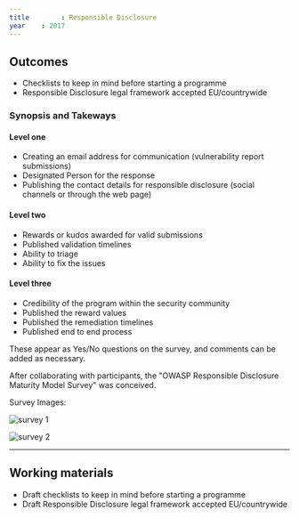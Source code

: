 ```yaml
---
title        : Responsible Disclosure
year    : 2017
---
```

## Outcomes

- Checklists to keep in mind before starting a programme
- Responsible Disclosure legal framework accepted EU/countrywide

### Synopsis and Takeways

#### Level one
  - Creating an email address for communication (vulnerability report submissions)
  - Designated Person for the response
  - Publishing the contact details for responsible disclosure (social channels or through the web page)
      
#### Level two
  - Rewards or kudos awarded for valid submissions
  - Published validation timelines
  - Ability to triage
  - Ability to fix the issues
   
#### Level three
  - Credibility of the program within the security community
  - Published the reward values
  - Published the remediation timelines
  - Published end to end process
      
These appear as Yes/No questions on the survey, and comments can be added as necessary.

After collaborating with participants, the "OWASP Responsible Disclosure Maturity Model Survey" was conceived.

Survey Images:

![survey 1](https://user-images.githubusercontent.com/29351740/27132725-d5ff17ae-5107-11e7-8b33-a3b088319f54.PNG)

![survey 2](https://user-images.githubusercontent.com/29351740/27132732-db1e8d00-5107-11e7-9dec-da753bb6230e.PNG)

---

## Working materials

- Draft checklists to keep in mind before starting a programme
- Draft Responsible Disclosure legal framework accepted EU/countrywide
